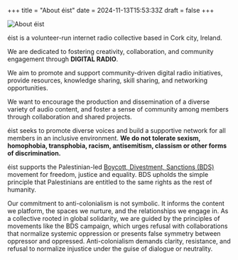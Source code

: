 +++
title = "About éist"
date = 2024-11-13T15:53:33Z
draft = false
+++

<div class="artist">
    <div class="artist-image-container">
        <img src="/about/images/team-1024x1024.jpeg" alt="About éist" class="artist-image">
    </div>
</div>

éist is a volunteer-run internet radio collective based in Cork city, Ireland.

We are dedicated to fostering creativity, collaboration, and community engagement through **DIGITAL RADIO**.

We aim to promote and support community-driven digital radio initiatives, provide resources, knowledge sharing, skill sharing, and networking opportunities.

We want to encourage the production and dissemination of a diverse variety of audio content, and foster a sense of community among members through collaboration and shared projects.

éist seeks to promote diverse voices and build a supportive network for all members in an inclusive environment. **We do not tolerate sexism, homophobia, transphobia, racism, antisemitism, classism or other forms of discrimination.**

éist supports the Palestinian-led [Boycott, Divestment, Sanctions (BDS)](https://www.bdsmovement.net/what-bds) movement for freedom, justice and equality. BDS upholds the simple principle that Palestinians are entitled to the same rights as the rest of humanity.

Our commitment to anti-colonialism is not symbolic. It informs the content we platform, the spaces we nurture, and the relationships we engage in. As a collective rooted in global solidarity, we are guided by the principles of movements like the BDS campaign, which urges refusal with collaborations that normalize systemic oppression or presents false symmetry between oppressor and oppressed.
Anti-colonialism demands clarity, resistance, and refusal to normalize injustice under the guise of dialogue or neutrality.

<!-- [Sign up to our Newsletter](/newsletter) -->
